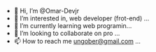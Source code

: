 - 👋 Hi, I’m @Omar-Devjr
- 👀 I’m interested in, web developer (frot-end) ...
- 🌱 I’m currently learning  web programin...
- 💞️ I’m looking to collaborate on pro  ...
- 📫 How to reach me ungober@gmail.com ...

<!---
Omar-Devjr/Omar-Devjr is a ✨ special ✨ repository because its `README.md` (this file) appears on your GitHub profile.
You can click the Preview link to take a look at your changes.
--->
